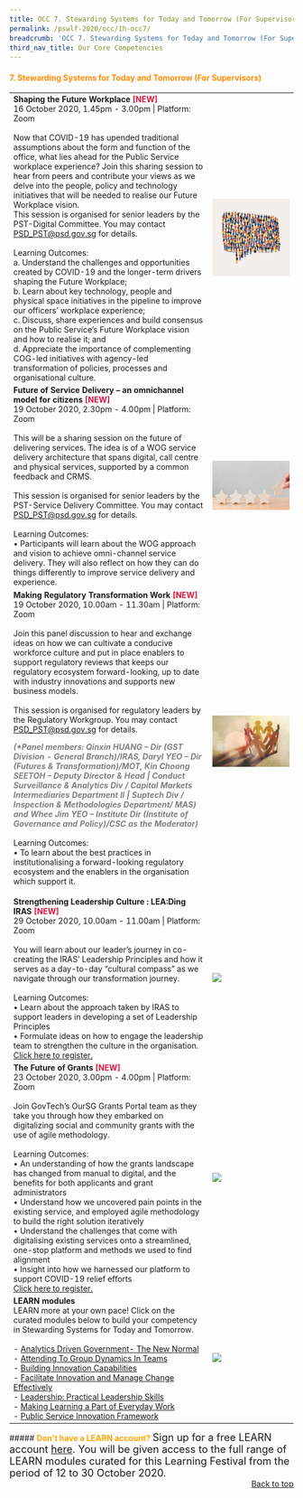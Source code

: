 ```yaml
---
title: OCC 7. Stewarding Systems for Today and Tomorrow (For Supervisors)
permalink: /pswlf-2020/occ/1h-occ7/
breadcrumb: 'OCC 7. Stewarding Systems for Today and Tomorrow (For Supervisors)'
third_nav_title: Our Core Competencies
---
```

#### <font color="darkorange"><b>7. Stewarding Systems for Today and Tomorrow (For Supervisors)</b></font>
<table>
       <col width="70%"> 
            <col width="30%"> 


<tr> 
    <td>
      <b>Shaping the Future Workplace </b><b><font color="crimson">[NEW]</font></b>
      <br>16 October 2020, 1.45pm - 3.00pm | Platform: Zoom
      <br>       
      <br>Now that COVID-19 has upended traditional assumptions about the form and function of the office, what lies ahead for the Public Service workplace experience? Join this sharing session to hear from peers and contribute your views as we delve into the people, policy and technology initiatives that will be needed to realise our Future Workplace vision.   
      <br>This session is organised for senior leaders by the PST-Digital Committee. You may contact <a href="mailto:PSD_PST@psd.gov.sg">PSD_PST@psd.gov.sg</a> for details.      
      <br>
      <br>Learning Outcomes:
      <br> a. Understand the challenges and opportunities created by COVID-19 and the longer-term drivers shaping the Future Workplace;
      <br> b. Learn about key technology, people and physical space initiatives in the pipeline to improve our officers’ workplace experience;
      <br> c. Discuss, share experiences and build consensus on the Public Service’s Future Workplace vision and how to realise it; and
      <br> d. Appreciate the importance of complementing COG-led initiatives with agency-led transformation of policies, processes and organisational culture.
      <br>
    </td>    
<td>
     <img src="/images/engage13.jpg">
    </td>
</tr>	
<tr> 
    <td>
    <b>Future of Service Delivery – an omnichannel model for citizens </b><b><font color="crimson">[NEW]</font></b>
      <br>19 October 2020, 2.30pm - 4.00pm | Platform: Zoom
      <br>       
      <br>This will be a sharing session on the future of delivering services. The idea is of a WOG service delivery architecture that spans digital, call centre and physical services, supported by a common feedback and CRMS.
      <br>      
      <br> This session is organised for senior leaders by the PST-Service Delivery Committee.  You may contact <a href="mailto:PSD_PST@psd.gov.sg">PSD_PST@psd.gov.sg</a> for details.      
      <br>
      <br>Learning Outcomes:
      <br>• Participants will learn about the WOG approach and vision to achieve omni-channel service delivery. They will also reflect on how they can do things differently to improve service delivery and experience.
      <br>
    </td>    
<td>
     <img src="/images/service3.jpeg">
    </td>
</tr>
<tr> 
    <td>
      <b>Making Regulatory Transformation Work </b><b><font color="crimson">[NEW]</font></b>
      <br>19 October 2020, 10.00am - 11.30am | Platform: Zoom
      <br>       
      <br>Join this panel discussion to hear and exchange ideas on how we can cultivate a conducive workforce culture and put in place enablers to support regulatory reviews that keeps our regulatory ecosystem forward-looking, up to date with industry innovations and supports new business models.
       <br>
       <br> This session is organised for regulatory leaders by the Regulatory Workgroup.  You may contact <a href="mailto:PSD_PST@psd.gov.sg">PSD_PST@psd.gov.sg</a> for details.      
      
<b><font color="grey"><i>(*Panel members: Qinxin HUANG – Dir (GST Division - General Branch)/IRAS,  Daryl YEO – Dir (Futures & Transformation)/MOT, Kin Choong SEETOH – Deputy Director & Head | Conduct Surveillance & Analytics Div / Capital Markets Intermediaries Department II  | Suptech Div / Inspection & Methodologies Department/ MAS) and Whee Jim YEO – Institute Dir (Institute of Governance and Policy)/CSC as the Moderator)</i></font></b>
      <br>
      <br>Learning Outcomes:
      <br>• To learn about the best practices in institutionalising a forward-looking regulatory ecosystem and the enablers in the organisation which support it.
      <br>
    </td>    
<td>
     <img src="/images/engage12.jpg">
    </td>
</tr>
<tr> 
    <td>
      <b>Strengthening Leadership Culture : LEA:Ding IRAS </b> <b><font color="crimson">[NEW]</font></b>
      <br>29 October 2020, 10.00am - 11.00am | Platform: Zoom
      <br>       
      <br>You will learn about our leader’s journey in co-creating the IRAS’ Leadership Principles and how it serves as a day-to-day “cultural compass” as we navigate through our transformation journey.
      <br>
      <br>Learning Outcomes:
      <br>• Learn about the approach taken by IRAS to support leaders in developing a set of Leadership Principles 
      <br>• Formulate ideas on how to engage the leadership team to strengthen the culture in the organisation. 
      <br>
      <a href="https://www.eventbrite.sg/e/strengthening-leadership-culture-leading-iras-tickets-119203012419">Click here to register.</a> 
    </td>    
<td>
     <img src="/images/change3.jpg">
    </td>
</tr>
<tr> 
    <td>
      <b>The Future of Grants </b> <b><font color="crimson">[NEW]</font></b>
      <br>23 October 2020, 3.00pm - 4.00pm | Platform: Zoom
      <br>       
      <br>Join GovTech’s OurSG Grants Portal team as they take you through how they embarked on digitalizing social and community grants with the use of agile methodology. 
      <br>
      <br>Learning Outcomes:
      <br>• An understanding of how the grants landscape has changed from manual to digital, and the benefits for both applicants and grant administrators 
      <br>• Understand how we uncovered pain points in the existing service, and employed agile methodology to build the right solution iteratively
      <br>• Understand the challenges that come with digitalising existing services onto a streamlined, one-stop platform and methods we used to find alignment 
      <br>• Insight into how we harnessed our platform to support COVID-19 relief efforts
      <br>
      <a href="https://www.eventbrite.sg/e/the-future-of-grants-tickets-119071629449">Click here to register.</a> 
    </td>    
<td>
     <img src="/images/digital6.jpg">
    </td>
</tr>
<tr> 
    <td>	     
      <b>LEARN modules</b>
      <br>LEARN more at your own pace! Click on the curated modules below to build your competency in Stewarding Systems for Today and Tomorrow.
	<br><br>
- <a href="https://www.learn.gov.sg/dlp/student/course/226">Analytics Driven Government- The New Normal</a><br>
- <a href="https://www.learn.gov.sg/dlp/student/course/198">Attending To Group Dynamics In Teams</a><br>	 
- <a href="https://www.learn.gov.sg/dlp/student/course/19780">Building Innovation Capabilities</a><br>
- <a href="https://www.learn.gov.sg/dlp/student/externalcourse/2629">Facilitate Innovation and Manage Change Effectively</a><br>
- <a href="https://www.learn.gov.sg/dlp/student/externalcourse/3571">Leadership: Practical Leadership Skills</a><br>
- <a href="https://www.learn.gov.sg/dlp/student/externalcourse/58208">Making Learning a Part of Everyday Work</a><br>
- <a href="https://www.learn.gov.sg/dlp/student/course/36073">Public Service Innovation Framework</a>
    </td>
	<td>
     <img src="/images/learnlogowhitebg.jpg">
    </td>
</tr>
</table>
##### <font color="orange"><b>Don't have a LEARN account?</b></font>
<font size="4.5">Sign up for a free LEARN account <a href="https://go.gov.sg/lv4xad">here</a>. You will be given access to the full range of LEARN modules curated for this Learning Festival from the period of 12 to 30 October 2020.</font>
<br>

<div style="text-align: right"><a href="#top">Back to top</a></div>
